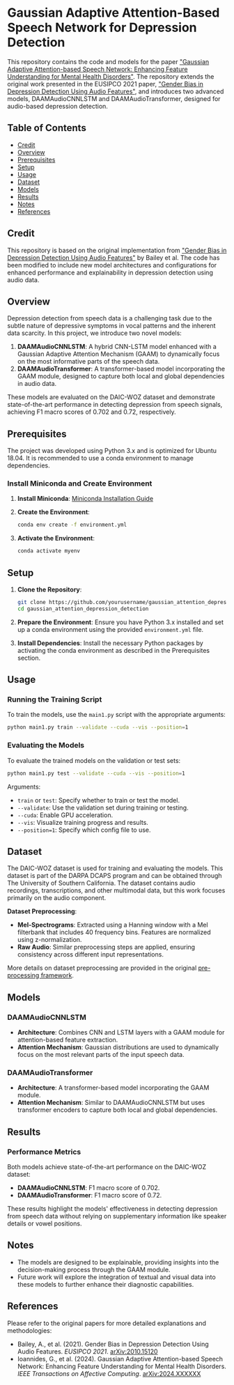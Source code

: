 
# Gaussian Adaptive Attention-Based Speech Network for Depression Detection

This repository contains the code and models for the paper ["Gaussian Adaptive Attention-based Speech Network: Enhancing Feature Understanding for Mental Health Disorders"](https://arxiv.org/abs/2024.XXXXXX). The repository extends the original work presented in the EUSIPCO 2021 paper, ["Gender Bias in Depression Detection Using Audio Features"](https://arxiv.org/abs/2010.15120), and introduces two advanced models, DAAMAudioCNNLSTM and DAAMAudioTransformer, designed for audio-based depression detection.

## Table of Contents

- [Credit](#credit)
- [Overview](#overview)
- [Prerequisites](#prerequisites)
- [Setup](#setup)
- [Usage](#usage)
- [Dataset](#dataset)
- [Models](#models)
- [Results](#results)
- [Notes](#notes)
- [References](#references)

## Credit

This repository is based on the original implementation from ["Gender Bias in Depression Detection Using Audio Features"](https://arxiv.org/abs/2010.15120) by Bailey et al. The code has been modified to include new model architectures and configurations for enhanced performance and explainability in depression detection using audio data.

## Overview

Depression detection from speech data is a challenging task due to the subtle nature of depressive symptoms in vocal patterns and the inherent data scarcity. In this project, we introduce two novel models:

1. **DAAMAudioCNNLSTM**: A hybrid CNN-LSTM model enhanced with a Gaussian Adaptive Attention Mechanism (GAAM) to dynamically focus on the most informative parts of the speech data.
2. **DAAMAudioTransformer**: A transformer-based model incorporating the GAAM module, designed to capture both local and global dependencies in audio data.

These models are evaluated on the DAIC-WOZ dataset and demonstrate state-of-the-art performance in detecting depression from speech signals, achieving F1 macro scores of 0.702 and 0.72, respectively.

## Prerequisites

The project was developed using Python 3.x and is optimized for Ubuntu 18.04. It is recommended to use a conda environment to manage dependencies.

### Install Miniconda and Create Environment

1. **Install Miniconda**: [Miniconda Installation Guide](https://docs.conda.io/projects/conda/en/latest/user-guide/install/index.html)

2. **Create the Environment**:
   ```bash
   conda env create -f environment.yml
   ```

3. **Activate the Environment**:
   ```bash
   conda activate myenv
   ```

## Setup

1. **Clone the Repository**:
   ```bash
   git clone https://github.com/yourusername/gaussian_attention_depression_detection.git
   cd gaussian_attention_depression_detection
   ```

2. **Prepare the Environment**:
   Ensure you have Python 3.x installed and set up a conda environment using the provided `environment.yml` file.

3. **Install Dependencies**:
   Install the necessary Python packages by activating the conda environment as described in the Prerequisites section.

## Usage

### Running the Training Script

To train the models, use the `main1.py` script with the appropriate arguments:

```bash
python main1.py train --validate --cuda --vis --position=1
```

### Evaluating the Models

To evaluate the trained models on the validation or test sets:

```bash
python main1.py test --validate --cuda --vis --position=1
```

Arguments:
- `train` or `test`: Specify whether to train or test the model.
- `--validate`: Use the validation set during training or testing.
- `--cuda`: Enable GPU acceleration.
- `--vis`: Visualize training progress and results.
- `--position=1`: Specify which config file to use.

## Dataset

The DAIC-WOZ dataset is used for training and evaluating the models. This dataset is part of the DARPA DCAPS program and can be obtained through The University of Southern California. The dataset contains audio recordings, transcriptions, and other multimodal data, but this work focuses primarily on the audio component.

**Dataset Preprocessing**:
- **Mel-Spectrograms**: Extracted using a Hanning window with a Mel filterbank that includes 40 frequency bins. Features are normalized using z-normalization.
- **Raw Audio**: Similar preprocessing steps are applied, ensuring consistency across different input representations.

More details on dataset preprocessing are provided in the original [pre-processing framework](https://github.com/adbailey1/daic_woz_process).

## Models

### DAAMAudioCNNLSTM

- **Architecture**: Combines CNN and LSTM layers with a GAAM module for attention-based feature extraction.
- **Attention Mechanism**: Gaussian distributions are used to dynamically focus on the most relevant parts of the input speech data.

### DAAMAudioTransformer

- **Architecture**: A transformer-based model incorporating the GAAM module.
- **Attention Mechanism**: Similar to DAAMAudioCNNLSTM but uses transformer encoders to capture both local and global dependencies.

## Results

### Performance Metrics

Both models achieve state-of-the-art performance on the DAIC-WOZ dataset:

- **DAAMAudioCNNLSTM**: F1 macro score of 0.702.
- **DAAMAudioTransformer**: F1 macro score of 0.72.

These results highlight the models' effectiveness in detecting depression from speech data without relying on supplementary information like speaker details or vowel positions.

## Notes

- The models are designed to be explainable, providing insights into the decision-making process through the GAAM module.
- Future work will explore the integration of textual and visual data into these models to further enhance their diagnostic capabilities.

## References

Please refer to the original papers for more detailed explanations and methodologies:

- Bailey, A., et al. (2021). Gender Bias in Depression Detection Using Audio Features. *EUSIPCO 2021*. [arXiv:2010.15120](https://arxiv.org/abs/2010.15120)
- Ioannides, G., et al. (2024). Gaussian Adaptive Attention-based Speech Network: Enhancing Feature Understanding for Mental Health Disorders. *IEEE Transactions on Affective Computing*. [arXiv:2024.XXXXXX](https://arxiv.org/abs/2024.XXXXXX)
